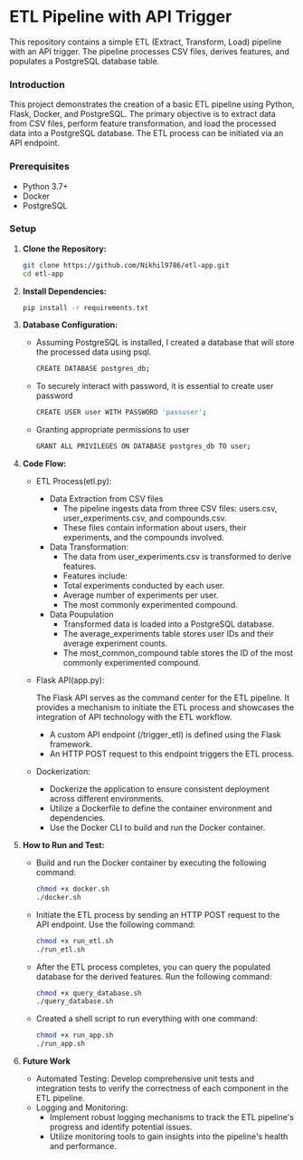 # ETL Pipeline with API Trigger
This repository contains a simple ETL (Extract, Transform, Load) pipeline with an API trigger. The pipeline processes CSV files, derives features, and populates a PostgreSQL database table.

### Introduction
This project demonstrates the creation of a basic ETL pipeline using Python, Flask, Docker, and PostgreSQL. The primary objective is to extract data from CSV files, perform feature transformation, and load the processed data into a PostgreSQL database. The ETL process can be initiated via an API endpoint.

### Prerequisites
- Python 3.7+
- Docker
- PostgreSQL

### Setup

1. **Clone the Repository:**

   ```bash
   git clone https://github.com/Nikhil9786/etl-app.git
   cd etl-app

2. **Install Dependencies:**

   ```bash
   pip install -r requirements.txt

 3. **Database Configuration:**
    * Assuming PostgreSQL is installed, I created a database that will store the processed data using psql.
       ```bash
       CREATE DATABASE postgres_db;
       ```
    * To securely interact with password, it is essential to create user password
       ```bash
       CREATE USER user WITH PASSWORD 'passuser';
       ```
    * Granting appropriate permissions to user
       ```bash
      GRANT ALL PRIVILEGES ON DATABASE postgres_db TO user;
       ```
  4. **Code Flow:**
      * ETL Process(etl.py):
         * Data Extraction from CSV files
           * The pipeline ingests data from three CSV files: users.csv, user_experiments.csv, and compounds.csv.
           * These files contain information about users, their experiments, and the compounds involved.
         * Data Transformation:
           * The data from user_experiments.csv is transformed to derive features.
           * Features include:
            * Total experiments conducted by each user.
            * Average number of experiments per user.
            * The most commonly experimented compound.
         * Data Poupulation
           * Transformed data is loaded into a PostgreSQL database.
           * The average_experiments table stores user IDs and their average experiment counts.
           * The most_common_compound table stores the ID of the most commonly experimented compound.
      * Flask API(app.py):

        The Flask API serves as the command center for the ETL pipeline. It provides a mechanism to initiate the ETL process and showcases the integration of API technology with the ETL workflow.
        * A custom API endpoint (/trigger_etl) is defined using the Flask framework.
        * An HTTP POST request to this endpoint triggers the ETL process.
      * Dockerization:
        * Dockerize the application to ensure consistent deployment across different environments.
        * Utilize a Dockerfile to define the container environment and dependencies.
        * Use the Docker CLI to build and run the Docker container.
         
  5. **How to Run and Test:**
     * Build and run the Docker container by executing the following command:
       ```bash
       chmod +x docker.sh
       ./docker.sh
       
     * Initiate the ETL process by sending an HTTP POST request to the API endpoint. Use the following command:
       ```bash
       chmod +x run_etl.sh
       ./run_etl.sh
     * After the ETL process completes, you can query the populated database for the derived features. Run the following command:
       ```bash
       chmod +x query_database.sh
       ./query_database.sh
     * Created a shell script to run everything with one command:
       ```bash
       chmod +x run_app.sh
       ./run_app.sh

6. **Future Work**
   * Automated Testing: Develop comprehensive unit tests and integration tests to verify the correctness of each component in the ETL pipeline.
   * Logging and Monitoring:
      * Implement robust logging mechanisms to track the ETL pipeline's progress and identify potential issues.
      * Utilize monitoring tools to gain insights into the pipeline's health and performance.
